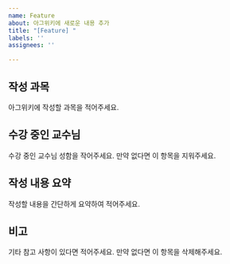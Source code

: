 ```yaml
---
name: Feature
about: 아그위키에 새로운 내용 추가
title: "[Feature] "
labels: ''
assignees: ''

---
```


## 작성 과목
아그위키에 작성할 과목을 적어주세요.

## 수강 중인 교수님
수강 중인 교수님 성함을 작어주세요.
만약 없다면 이 항목을 지워주세요.

## 작성 내용 요약
작성할 내용을 간단하게 요약하여 적어주세요.

## 비고
기타 참고 사항이 있다면 적어주세요.
만약 없다면 이 항목을 삭제해주세요.
